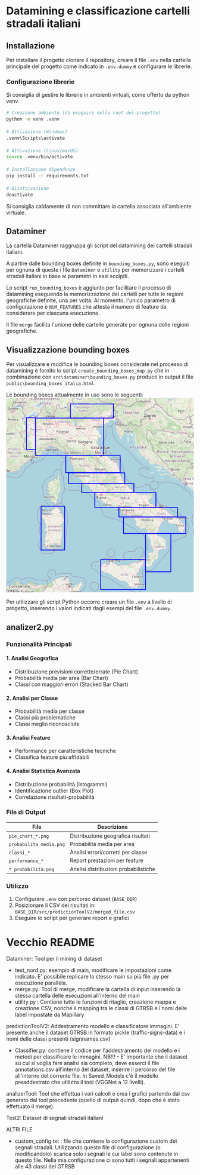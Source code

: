 # Datamining e classificazione cartelli stradali italiani
## Installazione
Per installare il progetto clonare il repository, creare il file `.env` nella cartella principale del progetto come indicato in `.env.dummy` e configurare le librerie.
 
### Configurazione librerie
Si consiglia di gestire le librerie in ambienti virtuali, come offerto da python venv.
```bash
# Creazione ambiente (da eseguire nella root del progetto)
python -m venv .venv

# Attivazione (Windows)
.venv\Scripts\activate

# Attivazione (Linux/macOS)
source .venv/bin/activate

# Installazione dipendenze
pip install -r requirements.txt

# Disattivazione
deactivate
```
Si consiglia caldamente di non committare la cartella associata all'ambiente virtuale.

## Dataminer
La cartella Dataminer raggruppa gli script del datamining dei cartelli stradali italiani.

A partire dalle bounding boxes definite in `bounding_boxes.py`, sono eseguiti per ognuna di queste i file `Dataminer` e `utility` per memorizzare i cartelli stradali italiani in base ai parametri in essi scolpiti. 

Lo script `run_bounding_boxes` è aggiunto per facilitare il processo di datamining eseguendo la memorizzazione dei cartelli per tutte le regioni geografiche definite, una per volta. Al momento, l'unico parametro di configurazione è `NUM_FEATURES` che attesta il numero di feature da considerare per ciascuna esecuzione.

Il file `merge` facilita l'unione delle cartelle generate per ognuna delle regioni geografiche.

## Visualizzazione bounding boxes
Per visualizzare e modifica le bounding boxes considerate nel processo di datamining è fornito lo script `create_bounding_boxes_map.py` che in combinazione con `src\dataminer\bounding_boxes.py` produce in output il file `public\bounding_boxes_italia.html`.

Le bounding boxes attualmente in uso sono le seguenti:
![Bounding Boxes italiane](public/bounding_boxes_italia.png "Bounding Boxes italiane")

Per utilizzare gli script Python occorre creare un file `.env` a livello di progetto, inserendo i valori indicati dagli esempi del file `.env.dummy`.

## analizer2.py
### Funzionalità Principali

#### 1. **Analisi Geografica**
- Distribuzione previsioni corrette/errate (Pie Chart)
- Probabilità media per area (Bar Chart)
- Classi con maggiori errori (Stacked Bar Chart)

#### 2. **Analisi per Classe**
- Probabilità media per classe
- Classi più problematiche
- Classi meglio riconosciute

#### 3. **Analisi Feature**
- Performance per caratteristiche tecniche
- Classifica feature più affidabili

#### 4. **Analisi Statistica Avanzata**
- Distribuzione probabilità (Istogrammi)
- Identificazione outlier (Box Plot)
- Correlazione risultati-probabilità

### File di Output
| File | Descrizione |
|------|-------------|
| `pie_chart_*.png` | Distribuzione geografica risultati |
| `probabilita_media.png` | Probabilità media per area |
| `classi_*` | Analisi errori/corretti per classe |
| `performance_*` | Report prestazioni per feature |
| `*_probabilità.png` | Analisi distribuzioni probabilistiche |

### Utilizzo
1. Configurare `.env` con percorso dataset (`BASE_DIR`)
2. Posizionare il CSV dei risultati in:  
   `BASE_DIR/src/predictionToolV2/merged_file.csv`
3. Eseguire lo script per generare report e grafici

# Vecchio README
Dataminer: Tool per il mining di dataset
- test_nord.py: esempio di main, modificare le impostazioni come indicato. E' possibile replicare lo stesso main su più file .py per esecuzione parallela.
- merge.py: Tool di merge, modificare la cartella di input inserendo la stessa cartella delle esecuzioni all'interno del main
- utility.py : Contiene tutte le funzioni di ritaglio, creazione mappa e creazione CSV, nonché il mapping tra le classi di GTRSB e i nomi delle label impostate da Mapillary

predictionToolV2: Addestramento modello e classificatore immagini. E' presente anche il dataset GTRSB in formato pickle (traffic-signs-data) e i nomi delle classi presenti (signnames.csv)
- Classifier.py: contiene il codice per l'addestramento del modello e i metodi per classificare le immagini.
NB!!! - E' importante che il dataset su cui si voglia fare analisi sia completo, deve esserci il file annotations.csv all'interno del dataset, inserire il percorso del file all'interno del corrente file.
In Saved_Models c'è il modello preaddestrato che utilizza il tool (VGGNet a 12 livelli).

analizerTool: Tool che effettua i vari calcoli e crea i grafici partendo dal csv generato dal tool precedente (quello di output quindi, dopo che è stato effettuato il merge).

Test2: Dataset di segnali stradali italiani

ALTRI FILE
- custom_config.txt : file che contiene la configurazione custom dei segnali stradali. Utilizzando questo file di configurazione (o modificandolo) scarica solo i segnali le cui label sono contenute in questo file. Nella mia configurazione ci sono tutti i segnali appartenenti alle 43 classi del GTRSB